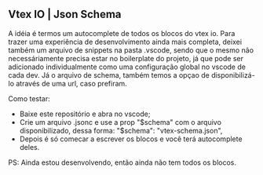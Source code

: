 ## Vtex IO | Json Schema

A idéia é termos um autocomplete de todos os blocos do vtex io.
Para trazer uma experiência de desenvolvimento ainda mais completa, deixei também um arquivo de snippets na pasta .vscode, sendo que o mesmo não necessáriamente precisa estar no boilerplate do projeto, já que pode ser adicionado individualmente como uma configuração global no vscode de cada dev.
Já o arquivo de schema, também temos a opçao de disponibilizá-lo através de uma url, caso prefiram.

Como testar:
- Baixe este repositório e abra no vscode;
- Crie um arquivo .jsonc e use a prop "$schema" com o arquivo disponibilizado, dessa forma:
  "$schema": "vtex-schema.json",
- Depois é só comecar a escrever os blocos e você terá autocomplete deles.

PS: Ainda estou desenvolvendo, então ainda não tem todos os blocos.
